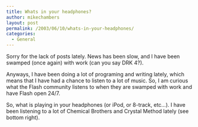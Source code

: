 ```yaml
---
title: Whats in your headphones?
author: mikechambers
layout: post
permalink: /2003/06/10/whats-in-your-headphones/
categories:
  - General
---
```



Sorry for the lack of posts lately. News has been slow, and I have been swamped (once again) with work (can you say DRK 4?).

Anyways, I have been doing a lot of programing and writing lately, which means that I have had a chance to listen to a lot of music. So, I am curious what the Flash community listens to when they are swamped with work and have Flash open 24/7.

So, what is playing in your headphones (or iPod, or 8-track, etc&#8230;). I have been listening to a lot of Chemical Brothers and Crystal Method lately (see bottom right).